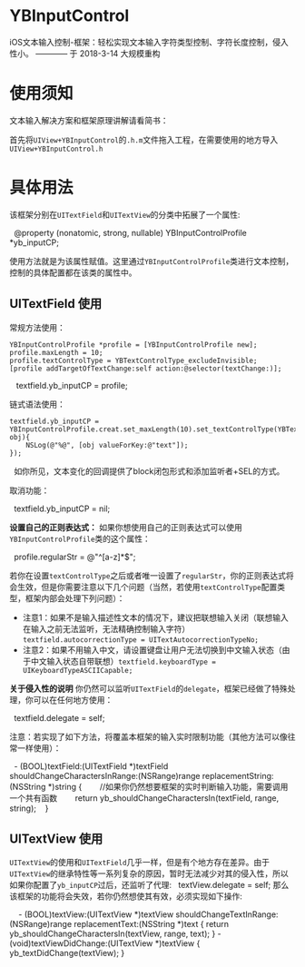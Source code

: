 # YBInputControl
iOS文本输入控制-框架：轻松实现文本输入字符类型控制、字符长度控制，侵入性小。
———— 于 2018-3-14 大规模重构 

使用须知
====

文本输入解决方案和框架原理讲解请看简书：

首先将`UIView+YBInputControl`的`.h.m`文件拖入工程，在需要使用的地方导入`UIView+YBInputControl.h`



具体用法
====

该框架分别在`UITextField`和`UITextView`的分类中拓展了一个属性:

    @property (nonatomic, strong, nullable) YBInputControlProfile *yb_inputCP;
    
使用方法就是为该属性赋值。这里通过`YBInputControlProfile`类进行文本控制，控制的具体配置都在该类的属性中。


UITextField 使用
----

常规方法使用：

    YBInputControlProfile *profile = [YBInputControlProfile new];
    profile.maxLength = 10;
    profile.textControlType = YBTextControlType_excludeInvisible;
    [profile addTargetOfTextChange:self action:@selector(textChange:)];
    textfield.yb_inputCP = profile;
    
链式语法使用：

    textfield.yb_inputCP = YBInputControlProfile.creat.set_maxLength(10).set_textControlType(YBTextControlType_letter).set_textChanged(^(id obj){
        NSLog(@"%@", [obj valueForKey:@"text"]);
    });
   
如你所见，文本变化的回调提供了block闭包形式和添加监听者+SEL的方式。

取消功能：

    textfield.yb_inputCP = nil;


**设置自己的正则表达式：**
如果你想使用自己的正则表达式可以使用`YBInputControlProfile`类的这个属性：

    profile.regularStr = @"^[a-z]*$";
    
若你在设置`textControlType`之后或者唯一设置了`regularStr`，你的正则表达式将会生效，但是你需要注意以下几个问题（当然，若使用`textControlType`配置类型，框架内部会处理下列问题）：

+ 注意1：如果不是输入描述性文本的情况下，建议把联想输入关闭（联想输入在输入之前无法监听，无法精确控制输入字符）`textfield.autocorrectionType = UITextAutocorrectionTypeNo;`
    
+ 注意2：如果不用输入中文，请设置键盘让用户无法切换到中文输入状态（由于中文输入状态自带联想）`textfield.keyboardType = UIKeyboardTypeASCIICapable;`


**关于侵入性的说明**
你仍然可以监听`UITextField`的`delegate`，框架已经做了特殊处理，你可以在任何地方使用：

    textfield.delegate = self;

注意：若实现了如下方法，将覆盖本框架的输入实时限制功能（其他方法可以像往常一样使用）：

    - (BOOL)textField:(UITextField *)textField shouldChangeCharactersInRange:(NSRange)range replacementString:(NSString *)string {
        //如果你仍然想要框架的实时判断输入功能，需要调用一个共有函数
        return yb_shouldChangeCharactersIn(textField, range, string);
    }



UITextView 使用
----

`UITextView`的使用和`UITextField`几乎一样，但是有个地方存在差异。由于`UITextView`的继承特性等一系列复杂的原因，暂时无法减少对其的侵入性，所以如果你配置了`yb_inputCP`过后，还监听了代理:
    textView.delegate = self;
那么该框架的功能将会失效，若你仍然想使其有效，必须实现如下操作:

      - (BOOL)textView:(UITextView *)textView shouldChangeTextInRange:(NSRange)range replacementText:(NSString *)text {
          return yb_shouldChangeCharactersIn(textView, range, text);
      }
      - (void)textViewDidChange:(UITextView *)textView {
          yb_textDidChange(textView);
      }

